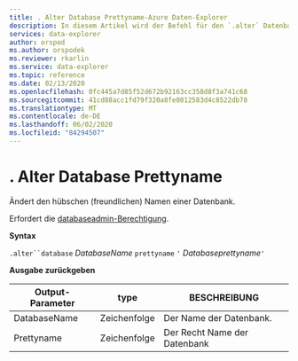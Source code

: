 ```yaml
---
title: . Alter Database Prettyname-Azure Daten-Explorer
description: In diesem Artikel wird der Befehl für den `.alter` Datenbankrecht Namen beschrieben.
services: data-explorer
author: orspod
ms.author: orspodek
ms.reviewer: rkarlin
ms.service: data-explorer
ms.topic: reference
ms.date: 02/13/2020
ms.openlocfilehash: 0fc445a7d85f52d672b92163cc358d8f3a741c68
ms.sourcegitcommit: 41cd88acc1fd79f320a8fe8012583d4c8522db78
ms.translationtype: MT
ms.contentlocale: de-DE
ms.lasthandoff: 06/02/2020
ms.locfileid: "84294507"
---
```

# <a name="alter-database-prettyname"></a>. Alter Database Prettyname

Ändert den hübschen (freundlichen) Namen einer Datenbank.

Erfordert die [databaseadmin-Berechtigung](../management/access-control/role-based-authorization.md).

**Syntax**

`.alter``database` *DatabaseName* `prettyname` `'` *Databaseprettyname*`'`

**Ausgabe zurückgeben**
 
|Output-Parameter |type |BESCHREIBUNG 
|---|---|---
|DatabaseName |Zeichenfolge |Der Name der Datenbank.
|Prettyname |Zeichenfolge |Der Recht Name der Datenbank
